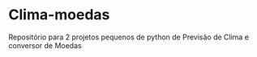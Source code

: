 # Clima-moedas
 Repositório para 2 projetos pequenos de python de Previsão de Clima e conversor de Moedas
